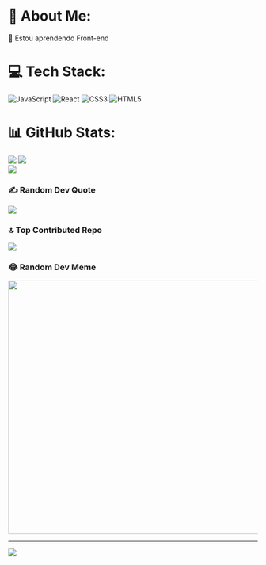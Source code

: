 # 💫 About Me:
🔭 Estou aprendendo Front-end<br>


# 💻 Tech Stack:
![JavaScript](https://img.shields.io/badge/javascript-%23323330.svg?style=for-the-badge&logo=javascript&logoColor=%23F7DF1E)  ![React](https://img.shields.io/badge/react-%2320232a.svg?style=for-the-badge&logo=react&logoColor=%2361DAFB) ![CSS3](https://img.shields.io/badge/css3-%231572B6.svg?style=for-the-badge&logo=css3&logoColor=white) ![HTML5](https://img.shields.io/badge/html5-%23E34F26.svg?style=for-the-badge&logo=html5&logoColor=white)
# 📊 GitHub Stats:
![](https://github-readme-stats.vercel.app/api?username=GabrielUchoaa&theme=dracula&hide_border=true&include_all_commits=false&count_private=false)
![](https://github-readme-streak-stats.herokuapp.com/?user=GabrielUchoaa&theme=dracula&hide_border=true)<br/>
![](https://github-readme-stats.vercel.app/api/top-langs/?username=GabrielUchoaa&theme=dracula&hide_border=true&include_all_commits=false&count_private=false&layout=compact)

### ✍️ Random Dev Quote
![](https://quotes-github-readme.vercel.app/api?type=vetical&theme=radical)

### 🔝 Top Contributed Repo
![](https://github-contributor-stats.vercel.app/api?username=GabrielUchoaa&limit=5&theme=dark&combine_all_yearly_contributions=true)

### 😂 Random Dev Meme
<img src="https://rm.up.railway.app/" width="512px"/>

---
[![](https://visitcount.itsvg.in/api?id=GabrielUchoaa&icon=0&color=0)](https://visitcount.itsvg.in)

<!-- Proudly created with GPRM ( https://gprm.itsvg.in ) -->

